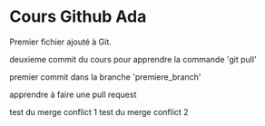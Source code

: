 # Cours Github Ada

Premier fichier ajouté à Git.

deuxieme commit du cours pour apprendre la commande 'git pull'

premier commit dans la branche 'premiere_branch'

apprendre à faire une pull request

test du merge conflict 1
test du merge conflict 2
